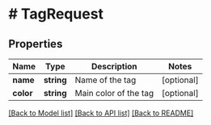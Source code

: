 # # TagRequest

## Properties

Name | Type | Description | Notes
------------ | ------------- | ------------- | -------------
**name** | **string** | Name of the tag | [optional] 
**color** | **string** | Main color of the tag | [optional] 

[[Back to Model list]](../../README.md#documentation-for-models) [[Back to API list]](../../README.md#documentation-for-api-endpoints) [[Back to README]](../../README.md)


